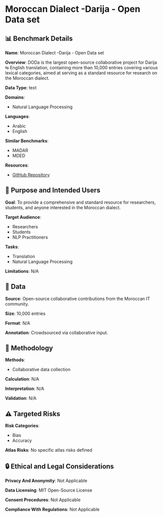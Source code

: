 # Moroccan Dialect -Darija - Open Data set

## 📊 Benchmark Details

**Name**: Moroccan Dialect -Darija - Open Data set

**Overview**: DODa is the largest open-source collaborative project for Darija ⇆ English translation, containing more than 10,000 entries covering various lexical categories, aimed at serving as a standard resource for research on the Moroccan dialect.

**Data Type**: text

**Domains**:
- Natural Language Processing

**Languages**:
- Arabic
- English

**Similar Benchmarks**:
- MADAR
- MDED

**Resources**:
- [GitHub Repository](https://github.com/darija-open-dataset/dataset)

## 🎯 Purpose and Intended Users

**Goal**: To provide a comprehensive and standard resource for researchers, students, and anyone interested in the Moroccan dialect.

**Target Audience**:
- Researchers
- Students
- NLP Practitioners

**Tasks**:
- Translation
- Natural Language Processing

**Limitations**: N/A

## 💾 Data

**Source**: Open-source collaborative contributions from the Moroccan IT community.

**Size**: 10,000 entries

**Format**: N/A

**Annotation**: Crowdsourced via collaborative input.

## 🔬 Methodology

**Methods**:
- Collaborative data collection

**Calculation**: N/A

**Interpretation**: N/A

**Validation**: N/A

## ⚠️ Targeted Risks

**Risk Categories**:
- Bias
- Accuracy

**Atlas Risks**:
No specific atlas risks defined

## 🔒 Ethical and Legal Considerations

**Privacy And Anonymity**: Not Applicable

**Data Licensing**: MIT Open-Source License

**Consent Procedures**: Not Applicable

**Compliance With Regulations**: Not Applicable
